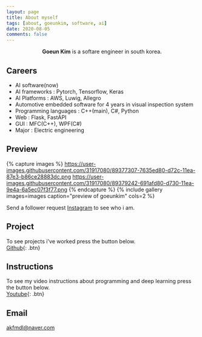 ```yaml
---
layout: page
title: About myself
tags: [about, goeunkim, software, ai]
date: 2020-08-05
comments: false
---
```

    
<!-- <center><a href="http://taylantatli.github.io/Moon"><b>Moon</b></a> is a minimal, one column jekyll theme.</center> -->
<center><b>Goeun Kim</b> is a softare engineer in south korea.</center>

## Careers
* AI software(now)
* AI frameworks : Pytorch, Tensorflow, Keras
* AI Platforms : AWS, Luwig, Allegro
* Automotive embedded software for 4 years in visual inspection system
* Programming languages : C++(main), C#, Python
* Web : Flask, FastAPI
* GUI : MFC(C++), WPF(C#)
* Major : Electric engineering

## Preview

{% capture images %}
    https://user-images.githubusercontent.com/31917080/89377307-7635ed80-d72c-11ea-87e3-b86ce28883dc.png
    https://user-images.githubusercontent.com/31917080/89379242-691afd80-d730-11ea-9e4a-6a5ec07f3f77.png
{% endcapture %}
{% include gallery images=images caption="preview of goeunkim" cols=2 %}

Send a follower request [Instagram](https://www.instagram.com/fascinating_goni/?hl=ko) to see who i am.

## Project

<!-- To learn how to install and use this theme check out the [Setup Guide](http://taylantatli.me/Moon/moon-theme/) for more information. -->

To see projects i've worked press the button below.  
[Github](https://akfmdl.github.io//projects){: .btn}

## Instructions

To see my video instructions about programming and deep learning press the button below.  
[Youtube](https://www.youtube.com/channel/UCNdk6BMd8bTtCpngkBxA4ow){: .btn}

## Email
akfmdl@naver.com

